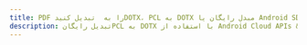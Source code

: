 ---title: PDF را به  تبدیل کنیدDOTX، PCL به DOTX مبدل رایگان یا Android SDKdescription: تبدیل رایگانPCL به DOTX با استفاده از Android Cloud APIs & SDK همچنین اسناد PDF را در Cloud ایجاد، ویرایش و رندر کنید.---